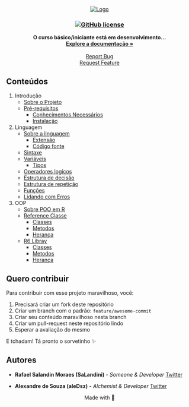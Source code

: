 ﻿<p align="center">
  <a href="https://github.com/aleDsz/elixir4noobs">
    <img src="./assets/r.jpg?version=1.0.0" alt="Logo">
  </a>
</p>

<h3 align="center">
  <a href="https://opensource.org/licenses/GPL-3.0">
    <img alt="GitHub license" src="https://img.shields.io/github/license/SaLandini/r4noobs">
  </a>
</h3>

<p align="center">
  <strong>O curso básico/iniciante está em desenvolvimento...</strong>
  <br />
  <a href="#conteúdos"><strong>Explore a documentação »</strong></a>
  <br />
  <br />
  <a href="https://github.com/SaLandini/r4noobs/issues">Report Bug</a>
  <br />
  <a href="https://github.com/SaLandini/r4noobs/pulls">Request Feature</a>
</p>

## Conteúdos

1. Introdução
    - [Sobre o Projeto](./contents/1%20-%20Introducao/1-Sobre%20o%20projeto.md)
    - [Pré-requisitos](./contents/1%20-%20Introducao/2-Pre-requisitos.md)
      * [Conhecimentos Necessários](./contents/1%20-%20Introducao/2-Pre-requisitos.md#conhecimentos-necessários)
      * [Instalação](./contents/1%20-%20Introducao/2-Pre-requisitos.md#instalação)
2. Linguagem
    - [Sobre a linguagem](./contents/2%20-%20Linguagem/1-Sobre%20a%20linguagem.md)
      * [Extensão](./contents/2%20-%20Linguagem/1-Sobre%20a%20linguagem.md#extensão)
      * [Código fonte](./contents/2%20-%20Linguagem/1-Sobre%20a%20linguagem.md#código-fonte)
    - [Sintaxe](./contents/2%20-%20Linguagem/2-Sintaxe.md)
    - [Variáveis](./contents/2%20-%20Linguagem/3-Variaveis.md)
      * [Tipos](./contents/2%20-%20Linguagem/3-Variaveis.md#tipos)
    - [Operadores logícos](./contents/2%20-%20Linguagem/4-Operadores%20logícos.md)
    - [Estrutura de decisão](./contents/2%20-%20Linguagem/5-Estruturas%20de%20decisão.md)
    - [Estrutura de repetição](./contents/2%20-%20Linguagem/6-Estruturas%20de%20repetição.md)
    - [Funções](./contents/2%20-%20Linguagem/7-Funções.md)
    - [Lidando com Erros](./contents/2%20-%20Linguagem/8-Lidando%20com%20erros.md)
3. OOP 
    - [Sobre POO em R](./contents/3%20-%20OOP/1%20-%20Sobre%20OOP%20em%20R.md)
    - [Reference Classe](./contents/3%20-%20OOP/2%20-%20Reference%20Classe.md)
      * [Classes](./contents/3%20-%20OOP/2%20-%20Reference%20Classe.md#classe)
      * [Metodos](./contents/3%20-%20OOP/2%20-%20Reference%20Classe.md#metodos)
      * [Herança](./contents/3%20-%20OOP/2%20-%20Reference%20Classe.md#herança)
    - [R6 Libray](contents/3%20-%20OOP/3%20-%20R6%20Library.md)
      * [Classes](./contents/3%20-%20OOP/3%20-%20R6%20Library.md#classes)
      * [Metodos](./contents/3%20-%20OOP/3%20-%20R6%20Library.md#metodos)
      * [Herança](./contents/3%20-%20OOP/3%20-%20R6%20Library.md#herança)

## Quero contribuir

Para contribuir com esse projeto maravilhoso, você:

1. Precisará criar um fork deste repositório
2. Criar um branch com o padrão: `feature/awesome-commit`
3. Criar seu conteúdo maravilhoso nesta branch
4. Criar um pull-request neste repositório lindo
5. Esperar a avaliação do mesmo

E tchadam! Tá pronto o sorvetinho ✨

## Autores

- **Rafael Salandin Moraes (SaLandini)** - _Someone & Developer_ [Twitter](https://twitter.com/RafaSalandinM)

- **Alexandre de Souza (aleDsz)** - _Alchemist & Developer_ [Twitter](https://twitter.com/aleDsz)

<p align="center">
  Made with 💜
</p>